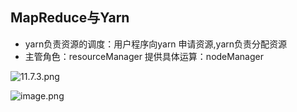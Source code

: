 ## MapReduce与Yarn
* yarn负责资源的调度：用户程序向yarn 申请资源,yarn负责分配资源
* 主管角色：resourceManager 提供具体运算：nodeManager


![11.7.3.png](https://upload-images.jianshu.io/upload_images/14466577-456baaaa02fee217.png?imageMogr2/auto-orient/strip%7CimageView2/2/w/1240)

![image.png](https://upload-images.jianshu.io/upload_images/14466577-f57ea539a3a68f4e.png?imageMogr2/auto-orient/strip%7CimageView2/2/w/1240)
